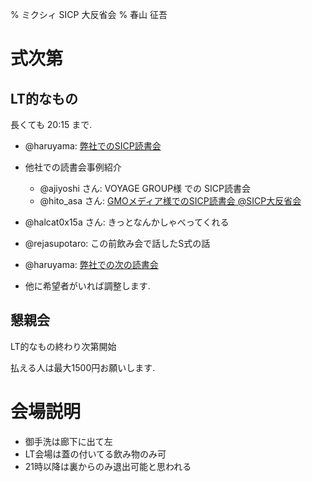% ミクシィ SICP 大反省会
% 春山 征吾

# 式次第

## LT的なもの

長くても 20:15 まで.

* @haruyama: [弊社でのSICP読書会](mixi.html)

* 他社での読書会事例紹介
    * @ajiyoshi さん: VOYAGE GROUP様 での SICP読書会
    * @hito\_asa さん: [GMOメディア様でのSICP読書会 @SICP大反省会](http://hito-asa.github.com/slide/20130307_sicp_daihanseikai)

* @halcat0x15a さん: きっとなんかしゃべってくれる
* @rejasupotaro: この前飲み会で話したS式の話

* @haruyama: [弊社での次の読書会](mixi_next.html)

* 他に希望者がいれば調整します.

## 懇親会

LT的なもの終わり次第開始

払える人は最大1500円お願いします.

# 会場説明

* 御手洗は廊下に出て左
* LT会場は蓋の付いてる飲み物のみ可
* 21時以降は裏からのみ退出可能と思われる
